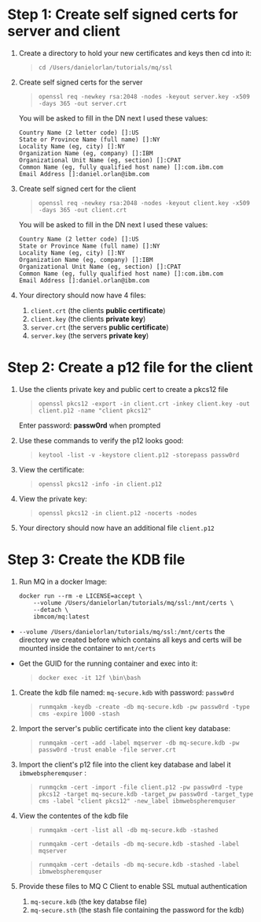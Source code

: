 # Step 1: Create self signed certs for server and client

1. Create a directory to hold your new certificates and keys then cd into it:
   > `cd /Users/danielorlan/tutorials/mq/ssl`
1. Create self signed certs for the server
    > `openssl req -newkey rsa:2048 -nodes -keyout server.key -x509 -days 365 -out server.crt`

    You will be asked to fill in the DN next I used these values:
    > 
    ```    
    Country Name (2 letter code) []:US
    State or Province Name (full name) []:NY
    Locality Name (eg, city) []:NY
    Organization Name (eg, company) []:IBM
    Organizational Unit Name (eg, section) []:CPAT
    Common Name (eg, fully qualified host name) []:com.ibm.com
    Email Address []:daniel.orlan@ibm.com
    ```
2. Create self signed cert for the client

    > `openssl req -newkey rsa:2048 -nodes -keyout client.key -x509 -days 365 -out client.crt`

    You will be asked to fill in the DN next I used these values:
    > 
    ```    
    Country Name (2 letter code) []:US
    State or Province Name (full name) []:NY
    Locality Name (eg, city) []:NY
    Organization Name (eg, company) []:IBM
    Organizational Unit Name (eg, section) []:CPAT
    Common Name (eg, fully qualified host name) []:com.ibm.com
    Email Address []:daniel.orlan@ibm.com
    ```
 3. Your directory should now have 4 files:
    1. `client.crt` (the clients **public certificate**)
    2. `client.key`	(the clients **private key**)
    3. `server.crt`	(the servers **public certificate**)
    4. `server.key` (the servers **private key**)

# Step 2: Create a p12 file for the client

1. Use the clients private key and public cert to create a pkcs12 file

    > `openssl pkcs12 -export -in client.crt -inkey client.key -out client.p12 -name "client pkcs12"`

    Enter password: **passw0rd** when prompted

2. Use these commands to verify the p12 looks good:
    > `keytool -list -v -keystore client.p12 -storepass passw0rd`

3. View the certificate:
    > `openssl pkcs12 -info -in client.p12`

4. View the private key:
    > `openssl pkcs12 -in client.p12 -nocerts -nodes`
5. Your directory should now have an additional file `client.p12`

# Step 3: Create the KDB file

1. Run MQ in a docker Image:
    ``` 
    docker run --rm -e LICENSE=accept \
        --volume /Users/danielorlan/tutorials/mq/ssl:/mnt/certs \
        --detach \
        ibmcom/mq:latest
    ```

- `--volume /Users/danielorlan/tutorials/mq/ssl:/mnt/certs` the directory we created before which contains all keys and certs will be mounted inside the container to `mnt/certs`


- Get the GUID for the running container and exec into it: 

    > `docker exec -it 12f \bin\bash`

1. Create the kdb file named: `mq-secure.kdb` with password: `passw0rd`
    > `runmqakm -keydb -create -db mq-secure.kdb -pw passw0rd -type cms -expire 1000 -stash`

2. Import the server's public certificate into the client key database:

    > `runmqakm -cert -add -label mqserver -db mq-secure.kdb -pw passw0rd -trust enable -file server.crt`
    
3. Import the client's p12 file into the client key database and label it `ibmwebspheremquser` :

    > `runmqckm -cert -import -file client.p12 -pw passw0rd -type pkcs12 -target mq-secure.kdb -target_pw passw0rd -target_type cms -label "client pkcs12" -new_label ibmwebspheremquser` 

4. View the contentes of the kdb file
    > `runmqakm -cert -list all -db mq-secure.kdb -stashed`

    > `runmqakm -cert -details -db mq-secure.kdb -stashed -label mqserver`

    > `runmqakm -cert -details -db mq-secure.kdb -stashed -label ibmwebspheremquser`
5. Provide these files to MQ C Client to enable SSL mutual authentication
    1) `mq-secure.kdb`  (the key databse file)    
    2) `mq-secure.sth` (the stash file containing the password for the kdb)

